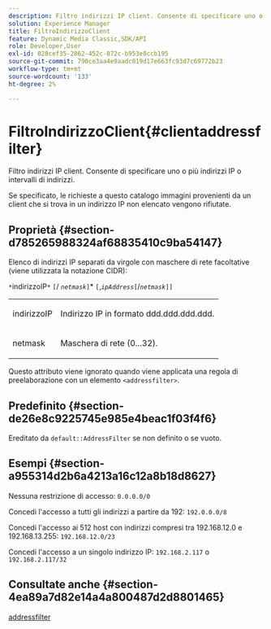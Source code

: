 ```yaml
---
description: Filtro indirizzi IP client. Consente di specificare uno o più indirizzi IP o intervalli di indirizzi.
solution: Experience Manager
title: FiltroIndirizzoClient
feature: Dynamic Media Classic,SDK/API
role: Developer,User
exl-id: 028cef35-2862-452c-872c-b953e8ccb195
source-git-commit: 790ce3aa4e9aadc019d17e663fc93d7c69772b23
workflow-type: tm+mt
source-wordcount: '133'
ht-degree: 2%

---
```


# FiltroIndirizzoClient{#clientaddressfilter}

Filtro indirizzi IP client. Consente di specificare uno o più indirizzi IP o intervalli di indirizzi.

Se specificato, le richieste a questo catalogo immagini provenienti da un client che si trova in un indirizzo IP non elencato vengono rifiutate.

## Proprietà {#section-d785265988324af68835410c9ba54147}

Elenco di indirizzi IP separati da virgole con maschere di rete facoltative (viene utilizzata la notazione CIDR):

`*`indirizzoIP`*` `[`/ *`netmask`*`]`&#42; `[`,*`ipAddress`*`[`/*`netmask`*`]]`

<table id="simpletable_9F82BB0D42A9434883F2F70A2A92898C"> 
 <tr class="strow"> 
  <td class="stentry"> <p><span class="varname"> indirizzoIP</span> </p> </td> 
  <td class="stentry"> <p>Indirizzo IP in formato <span class="varname"> ddd.ddd.ddd.ddd</span>. </p></td> 
 </tr> 
 <tr class="strow"> 
  <td class="stentry"> <p><span class="varname"> netmask</span> </p></td> 
  <td class="stentry"> <p>Maschera di rete (0...32). </p></td> 
 </tr> 
</table>

Questo attributo viene ignorato quando viene applicata una regola di preelaborazione con un elemento `<addressfilter>`.

## Predefinito {#section-de26e8c9225745e985e4beac1f03f4f6}

Ereditato da `default::AddressFilter` se non definito o se vuoto.

## Esempi {#section-a955314d2b6a4213a16c12a8b18d8627}

Nessuna restrizione di accesso: `0.0.0.0/0`

Concedi l&#39;accesso a tutti gli indirizzi a partire da 192: `192.0.0.0/8`

Concedi l&#39;accesso ai 512 host con indirizzi compresi tra 192.168.12.0 e 192.168.13.255: `192.168.12.0/23`

Concedi l&#39;accesso a un singolo indirizzo IP: `192.168.2.117` o `192.168.2.117/32`

## Consultate anche {#section-4ea89a7d82e14a4a800487d2d8801465}

[addressfilter](../../../../../is-api/image-catalog/image-serving-api-ref/c-image-catalog-reference/c-rule-set-reference/r-addressfilter-rule.md#reference-48c369f56ecd4034b410da5a94a9dfd1)
